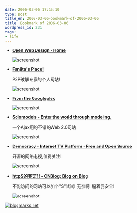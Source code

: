 ```yaml
---
date: 2006-03-06 17:15:10
type: post
title_en: 2006-03-06-bookmark-of-2006-03-06
title: Bookmark of 2006-03-06
wordpress_id: 231
tags:
- life
---
```


* **[Open Web Design - Home](http://www.openwebdesign.org/)**

	![screenshot](http://blogmarks.net/screenshots/2006/03/06/a85c1ed8fd86a9692218eab994616b7b.png)

* **[Fanjita's Place!](http://www.fanjita.org/)**

	PSP破解专家的个人网站!
	
	![screenshot](http://blogmarks.net/screenshots/2006/03/06/6617f9464c906ce4563bab0e1c9efc54.png)

* **[From the Googleplex](http://video.google.com/googleplex.html)**

	![screenshot](http://blogmarks.net/screenshots/2006/03/06/599a0b9cbcd5cf22d8c684bdd88a4de9.png)

* **[Solomodels - Enter the world through modeling.](http://www.solomodels.com/)**

	一个Ajax用的不错的Web 2.0网站
	
	![screenshot](http://blogmarks.net/screenshots/2006/03/06/2828136eb0f85c8027cfb16d942f2066.png)

* **[Democracy - Internet TV Platform - Free and Open Source](http://www.getdemocracy.com/)**

	开源的网络电视,值得关注!

	![screenshot](http://blogmarks.net/screenshots/2006/03/06/aacdc56b91c5bc190a577a2a57b14d4c.png)

* **[httpS的春天?! - CNBlog: Blog on Blog](http://blog.cnblog.org/archives/2006/03/https.html)**

	不能访问的网站可以加个"S"试试! 无奈啊! 逼着我安全!

	![screenshot](http://blogmarks.net/screenshots/2006/03/06/91449a3b872b3441f0c020d682cdf8c5.png)

[![blogmarks.net](http://blogmarks.net/img/button.png)](http://blogmarks.net/user/nickcheng)
